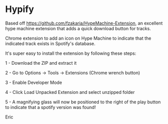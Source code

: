 Hypify
======

Based off https://github.com/fzakaria/HypeMachine-Extension,
an excellent hype machine extension that adds a quick download button for tracks.

Chrome extension to add an icon on Hype Machine to indicate that the indicated track exists in Spotify's database.

It's super easy to install the extension by following these steps:

1 - Download the ZIP and extract it

2 - Go to Options -> Tools -> Extensions (Chrome wrench button)

3 - Enable Developer Mode

4 - Click Load Unpacked Extension and select unzipped folder

5 - A magnifying glass will now be positioned to the right of the play button to indicate that a spotify version was found!

Eric
